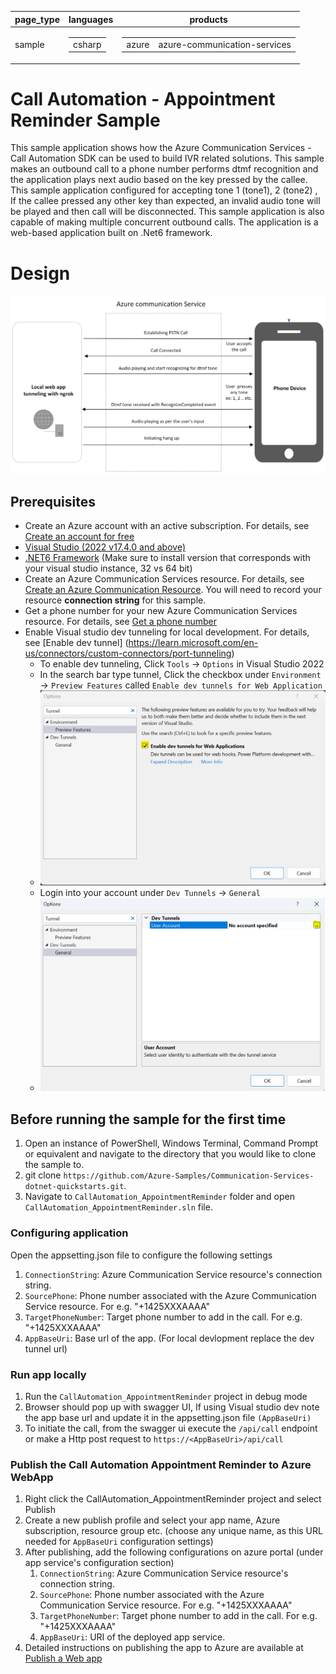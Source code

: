 ﻿|page_type|languages|products
|---|---|---|
|sample|<table><tr><td>csharp</tr></td></table>|<table><tr><td>azure</td><td>azure-communication-services</td></tr></table>|

# Call Automation - Appointment Reminder Sample

This sample application shows how the Azure Communication Services  - Call Automation SDK can be used to build IVR related solutions. This sample makes an outbound call to a phone number performs dtmf recognition and the application plays next audio based on the key pressed by the callee. This sample application configured for accepting tone 1 (tone1), 2 (tone2) , If the callee pressed any other key than expected, an invalid audio tone will be played and then call will be disconnected.
This sample application is also capable of making multiple concurrent outbound calls. The application is a web-based application built on .Net6 framework.

# Design

![design](./data/AppointmentReminderDesign.png)

## Prerequisites

- Create an Azure account with an active subscription. For details, see [Create an account for free](https://azure.microsoft.com/free/)
- [Visual Studio (2022 v17.4.0 and above)](https://visualstudio.microsoft.com/vs/)
- [.NET6 Framework](https://dotnet.microsoft.com/en-us/download/dotnet/6.0) (Make sure to install version that corresponds with your visual studio instance, 32 vs 64 bit)
- Create an Azure Communication Services resource. For details, see [Create an Azure Communication Resource](https://docs.microsoft.com/azure/communication-services/quickstarts/create-communication-resource). You will need to record your resource **connection string** for this sample.
- Get a phone number for your new Azure Communication Services resource. For details, see [Get a phone number](https://learn.microsoft.com/en-us/azure/communication-services/quickstarts/telephony/get-phone-number?tabs=windows&pivots=programming-language-csharp)
- Enable Visual studio dev tunneling for local development. For details, see [Enable dev tunnel] (https://learn.microsoft.com/en-us/connectors/custom-connectors/port-tunneling)
	- To enable dev tunneling, Click `Tools` -> `Options` in Visual Studio 2022
	- In the search bar type tunnel, Click the checkbox under `Environment` -> `Preview Features` called `Enable dev tunnels for Web Application`
	- ![EnableDevTunnel](./data/EnableDevTunnel.png) 
	- Login into your account under `Dev Tunnels` -> `General`
	- ![LogInDevTunnel](./data/AddAccountForTunnel.png) 

## Before running the sample for the first time

1. Open an instance of PowerShell, Windows Terminal, Command Prompt or equivalent and navigate to the directory that you would like to clone the sample to.
2. git clone `https://github.com/Azure-Samples/Communication-Services-dotnet-quickstarts.git`.
3. Navigate to `CallAutomation_AppointmentReminder` folder and open `CallAutomation_AppointmentReminder.sln` file.

### Configuring application

Open the appsetting.json file to configure the following settings

1. `ConnectionString`: Azure Communication Service resource's connection string.
2. `SourcePhone`: Phone number associated with the Azure Communication Service resource. For e.g. "+1425XXXAAAA"
3. `TargetPhoneNumber`: Target phone number to add in the call. For e.g. "+1425XXXAAAA"
4. `AppBaseUri`: Base url of the app. (For local devlopment replace the dev tunnel url)

### Run app locally

1. Run the `CallAutomation_AppointmentReminder` project in debug mode
2. Browser should pop up with swagger UI, If using Visual studio dev note the app base url and update it in the appsetting.json file `(AppBaseUri)`
3. To initiate the call, from the swagger ui execute the `/api/call` endpoint or make a Http post request to `https://<AppBaseUri>/api/call`

### Publish the Call Automation Appointment Reminder to Azure WebApp

1. Right click the CallAutomation_AppointmentReminder project and select Publish
2. Create a new publish profile and select your app name, Azure subscription, resource group etc. (choose any unique name, as this URL needed for `AppBaseUri` configuration settings)
3. After publishing, add the following configurations on azure portal (under app service's configuration section)
	1. `ConnectionString`: Azure Communication Service resource's connection string.
	2. `SourcePhone`: Phone number associated with the Azure Communication Service resource. For e.g. "+1425XXXAAAA"
	3. `TargetPhoneNumber`: Target phone number to add in the call. For e.g. "+1425XXXAAAA"
    4. `AppBaseUri`:  URI of the deployed app service.
4. Detailed instructions on publishing the app to Azure are available at [Publish a Web app](https://learn.microsoft.com/en-us/visualstudio/deployment/quickstart-deploy-aspnet-web-app?view=vs-2019&tabs=azure)